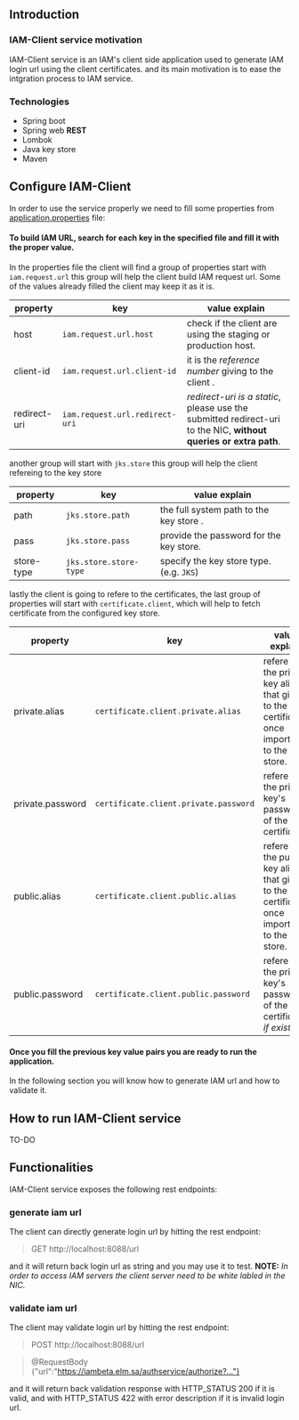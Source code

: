 ## Introduction

### IAM-Client service motivation
IAM-Client service is an IAM's client side application used to generate IAM login url using the client certificates. and its main motivation is to ease the intgration process to IAM service.

### Technologies 
* Spring boot
* Spring web **REST**
* Lombok
* Java key store
* Maven

## Configure IAM-Client
In order to use the service properly we need to fill some properties from [application.properties](https://github.com/yyagoub/iam-client/blob/main/src/main/resources/application.properties "iam-client/src/main/resources/application.properties") file:

#### To build IAM URL, search for each key in the specified file and fill it with the proper value.
In the properties file the client will find a group of properties start with `iam.request.url` this group will help the client build IAM request url. Some of the values already filled the client may keep it as it is.

property | key | value explain
--- | --- | ---
host | `iam.request.url.host` | check if the client are using the staging or production host.
client-id | `iam.request.url.client-id` | it is the *reference number* giving to the client .
redirect-uri | `iam.request.url.redirect-uri` | *redirect-uri is a static*, please use the submitted redirect-uri to the NIC, **without queries or extra path**.

another group will start with `jks.store` this group will help the client refereing to the key store

property | key | value explain
--- | --- | ---
path | `jks.store.path` | the full system path to the key store .
pass | `jks.store.pass` | provide the password for the key store.
store-type | `jks.store.store-type` | specify the key store type. (e.g. `JKS`)

lastly the client is going to refere to the certificates, the last group of properties will start with `certificate.client`, which will help to fetch certificate from the configured key store.

property | key | value explain
--- | --- | ---
private.alias | `certificate.client.private.alias` | refere to the private key alias that giving to the certificate once imported to the key store.
private.password | `certificate.client.private.password` | refere to the private key's password of the certificate.
public.alias | `certificate.client.public.alias` | refere to the public key alias that giving to the certificate once imported to the key store.
public.password | `certificate.client.public.password` | refere to the private key's password of the certificate *if exists*.

#### Once you fill the previous key value pairs you are ready to run the application.
In the following section you will know how to generate IAM url and how to validate it.

## How to run IAM-Client service
TO-DO

## Functionalities
IAM-Client service exposes the following rest endpoints:

### generate iam url
The client can directly generate login url by hitting the rest endpoint:

> GET http://localhost:8088/url

and it will return back login url as string and you may use it to test.
**NOTE:** *In order to access IAM servers the client server need to be white labled in the NIC.*

### validate iam url
The client may validate login url by hitting the rest endpoint:

> POST http://localhost:8088/url 

> @RequestBody {"url":"https://iambeta.elm.sa/authservice/authorize?..."} 

and it will return back validation response with HTTP_STATUS 200 if it is valid, and with HTTP_STATUS 422 with error description if it is invalid login url.